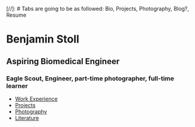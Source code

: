 [//]: # Tabs are going to be as followed: Bio, Projects, Photography, Blog?, Resume
# Benjamin Stoll
## Aspiring Biomedical Engineer

### Eagle Scout, Engineer, part-time photographer, full-time learner

* [Work Experience]()
* [Projects]()
* [Photography]()
* [Literature]()
